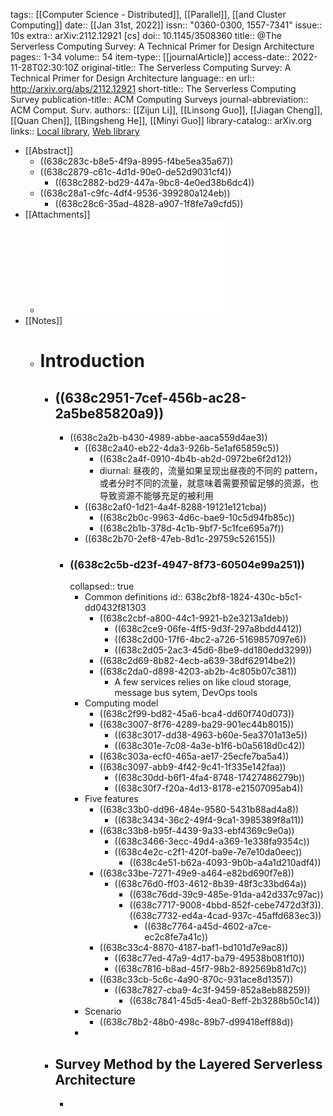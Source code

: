 tags:: [[Computer Science - Distributed]], [[Parallel]], [[and Cluster Computing]]
date:: [[Jan 31st, 2022]]
issn:: "0360-0300, 1557-7341"
issue:: 10s
extra:: arXiv:2112.12921 [cs]
doi:: 10.1145/3508360
title:: @The Serverless Computing Survey: A Technical Primer for Design Architecture
pages:: 1-34
volume:: 54
item-type:: [[journalArticle]]
access-date:: 2022-11-28T02:30:10Z
original-title:: The Serverless Computing Survey: A Technical Primer for Design Architecture
language:: en
url:: http://arxiv.org/abs/2112.12921
short-title:: The Serverless Computing Survey
publication-title:: ACM Computing Surveys
journal-abbreviation:: ACM Comput. Surv.
authors:: [[Zijun Li]], [[Linsong Guo]], [[Jiagan Cheng]], [[Quan Chen]], [[Bingsheng He]], [[Minyi Guo]]
library-catalog:: arXiv.org
links:: [Local library](zotero://select/library/items/C99HVFHM), [Web library](https://www.zotero.org/users/10443130/items/C99HVFHM)

- [[Abstract]]
	- ((638c283c-b8e5-4f9a-8995-f4be5ea35a67))
	- ((638c2879-c61c-4d1d-90e0-de52d9031cf4))
		- ((638c2882-bd29-447a-9bc8-4e0ed38b6dc4))
	- ((638c28a1-c9fc-4df4-9536-399280a124eb))
		- ((638c28c6-35ad-4828-a907-1f8fe7a9cfd5))
- [[Attachments]]
	- ![The Serverless Computing Survey A Technical Primer for Design Architecture.pdf](../assets/The_Serverless_Computing_Survey_A_Technical_Primer_for_Design_Architecture_1670129409560_0.pdf)
- [[Notes]]
	- # Introduction
		- ## ((638c2951-7cef-456b-ac28-2a5be85820a9))
			- ((638c2a2b-b430-4989-abbe-aaca559d4ae3))
				- ((638c2a40-eb22-4da3-926b-5e1af65859c5))
					- ((638c2a4f-0910-4b4b-ab2d-0972be6f2d12))
					- diurnal: 昼夜的，流量如果呈现出昼夜的不同的 pattern，或者分时不同的流量，就意味着需要预留足够的资源，也导致资源不能够充足的被利用
				- ((638c2af0-1d21-4a4f-8288-19121e121cba))
					- ((638c2b0c-9963-4d6c-bae9-10c5d94fb85c))
					- ((638c2b1b-378d-4c1b-9bf7-5c1fce695a7f))
				- ((638c2b70-2ef8-47eb-8d1c-29759c526155))
			- ### ((638c2c5b-d23f-4947-8f73-60504e99a251))
			  collapsed:: true
				- Common definitions
				  id:: 638c2bf8-1824-430c-b5c1-dd0432f81303
					- ((638c2cbf-a800-44c1-9921-b2e3213a1deb))
						- ((638c2ce9-06fe-4ff5-9d3f-297a8bdd4412))
						- ((638c2d00-17f6-4bc2-a726-5169857097e6))
						- ((638c2d05-2ac3-45d6-8be9-dd180edd3299))
					- ((638c2d69-8b82-4ecb-a639-38df62914be2))
					- ((638c2da0-d898-4203-ab2b-4c805b07c381))
						- A few services relies on like cloud storage, message bus sytem, DevOps tools
				- Computing model
					- ((638c2f99-bd82-45a6-bca4-dd60f740d073))
					- ((638c3007-8f76-4289-ba29-901ec44b8015))
						- ((638c3017-dd38-4963-b60e-5ea3701a13e5))
						- ((638c301e-7c08-4a3e-b1f6-b0a5618d0c42))
					- ((638c303a-ecf0-465a-ae17-25ecfe7ba5a4))
					- ((638c3097-abb9-4f42-9c41-1f335e142faa))
						- ((638c30dd-b6f1-4fa4-8748-17427486279b))
						- ((638c30f7-f20a-4d13-8178-e21507095ab4))
				- Five features
					- ((638c33b0-dd96-484e-9580-5431b88ad4a8))
						- ((638c3434-36c2-49f4-9ca1-3985389f8a11))
					- ((638c33b8-b95f-4439-9a33-ebf4369c9e0a))
						- ((638c3466-3ecc-49d4-a369-1e338fa9354c))
						- ((638c4e2c-c2f1-420f-ba9e-7e7e10da0eec))
							- ((638c4e51-b62a-4093-9b0b-a4a1d210adf4))
					- ((638c33be-7271-49e9-a464-e82bd690f7e8))
						- ((638c76d0-ff03-4612-8b39-48f3c33bd64a))
							- ((638c76dd-39c9-485e-91da-a42d337c97ac))
							- ((638c7717-9008-4bbd-852f-cebe7472d3f3)). ((638c7732-ed4a-4cad-937c-45affd683ec3))
								- ((638c7764-a45d-4602-a7ce-ec2c8fe7a41c))
					- ((638c33c4-8870-4187-baf1-bd101d7e9ac8))
						- ((638c77ed-47a9-4d17-ba79-49538b081f10))
						- ((638c7816-b8ad-45f7-98b2-892569b81d7c))
					- ((638c33cb-5c6c-4a90-870c-931ace8d1357))
						- ((638c7827-cba9-4c3f-9459-852a8eb88259))
							- ((638c7841-45d5-4ea0-8eff-2b3288b50c14))
				- Scenario
					- ((638c78b2-48b0-498c-89b7-d99418eff88d))
				-
		- ## Survey Method by the Layered Serverless Architecture
			-